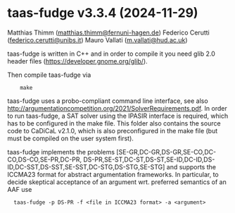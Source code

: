 # taas-fudge v3.3.4 (2024-11-29)
Matthias Thimm (matthias.thimm@fernuni-hagen.de)
Federico Cerutti (federico.cerutti@unibs.it)
Mauro Vallati (m.vallati@hud.ac.uk)

taas-fudge is written in C++ and in order to compile it you
need glib 2.0 header files (https://developer.gnome.org/glib/).

Then compile taas-fudge via
```
    make
```
taas-fudge uses a probo-compliant command line interface, see also
http://argumentationcompetition.org/2021/SolverRequirements.pdf. In order to
run taas-fudge, a SAT solver using the IPASIR interface is required, which
has to be configured in the make file. This folder also contains the source code to
CaDiCaL v2.1.0, which is also preconfigured in the make file (but must be
compiled on the user system first).

taas-fudge implements the problems [SE-GR,DC-GR,DS-GR,SE-CO,DC-CO,DS-CO,SE-PR,DC-PR,
DS-PR,SE-ST,DC-ST,DS-ST,SE-ID,DC-ID,DS-ID,DC-SST,DS-SST,SE-SST,DC-STG,DS-STG,SE-STG]
and supports the ICCMA23 format for abstract argumentation frameworks. In particular,
to decide skeptical acceptance of an argument wrt. preferred semantics of an AAF use
```
  taas-fudge -p DS-PR -f <file in ICCMA23 format> -a <argument>
```
